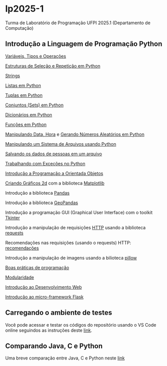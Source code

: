 # lp2025-1

Turma de Laboratório de Programação UFPI 2025.1 (Departamento de Computação)

## Introdução a Linguagem de Programação Python

[Variáveis, Tipos e Operações](https://github.com/armandossrecife/lp2024-2/blob/main/docs/variaveis.md)

[Estruturas de Seleção e Repetição em Python](https://github.com/ufpi-lp/lp2025-1/blob/main/docs/selecao_repeticao.md)

[Strings](https://github.com/armandossrecife/lp2024-2/blob/main/docs/strings.md)

[Listas em Python](https://github.com/armandossrecife/lp2024-2/blob/main/docs/listas.md)

[Tuplas em Python](https://github.com/armandossrecife/lp2024-2/blob/main/docs/tuplas.md)

[Conjuntos (Sets) em Python](https://github.com/armandossrecife/lp2024-2/blob/main/docs/sets.md)

[Dicionários em Python](https://github.com/armandossrecife/lp2024-2/blob/main/docs/dicionarios.md)

[Funções em Python](https://github.com/armandossrecife/lp2024-2/blob/main/docs/funcoes.md)

[Manipulando Data, Hora](https://github.com/armandossrecife/lp2024-2/blob/main/docs/data.md) e [Gerando Números Aleatórios em Python](https://github.com/armandossrecife/lp2024-2/blob/main/docs/randomico.md)

[Manipulando um Sistema de Arquivos usando Python](https://github.com/armandossrecife/lp2024-2/blob/main/docs/arquivos.md)

[Salvando os dados de pessoas em um arquivo](https://github.com/armandossrecife/lp2024-2/blob/main/docs/salva_em_arquivo.md)

[Trabalhando com Exceções no Python](https://github.com/armandossrecife/lp2024-2/blob/main/docs/excecoes.md)

[Introdução a Programação a Orientada Objetos](https://github.com/armandossrecife/lp2024-2/blob/main/docs/poo.md)

[Criando Gráficos 2d](https://github.com/armandossrecife/lp2024-2/blob/main/matplotlib_basic.ipynb) com a biblioteca [Matplotlib](https://matplotlib.org/)

Introdução a biblioteca [Pandas](https://pandas.pydata.org/)

Introdução a biblioteca [GeoPandas](https://geopandas.org/en/stable)

Introdução a programação GUI (Graphical User Interface) com o toolkit [Tkinter](https://github.com/armandossrecife/mytkinter)

Introdução a manipulação de requisições [HTTP](https://github.com/armandossrecife/lp2024-2/blob/main/http.md) usando a biblioteca [requests](https://requests.readthedocs.io/en/latest/)

Recomendações nas requisições (usando o requests) HTTP: [recomendações](https://github.com/armandossrecife/lp2024-2/blob/main/docs/requests.md)

Introdução a manipulação de imagens usando a bilioteca [pillow](https://pillow.readthedocs.io/en/stable/)

[Boas práticas de programação](https://github.com/armandossrecife/lp2024-2/blob/main/boas_praticas.ipynb)

[Modularidade](https://github.com/armandossrecife/lp2024-2/blob/main/modularidade.md)

[Introdução ao Desenvolvimento Web](https://github.com/armandossrecife/lp2024-2/blob/main/web.md)

[Introdução ao micro-framework Flask](https://github.com/armandossrecife/lp2024-2/blob/main/webflask.md)

## Carregando o ambiente de testes

Você pode acessar e testar os códigos do repositório usando o VS Code online seguindos as instruções deste [link](https://github.com/armandossrecife/lp2024-2/blob/main/docs/acesso_vscode.md). 

## Comparando Java, C e Python

Uma breve comparação entre Java, C e Python neste [link](https://github.com/ufpi-lp/lp2025-1/blob/main/docs/java_c_python.md)

